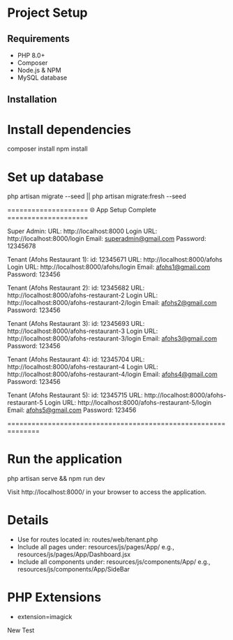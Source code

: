 # Project Setup

## Requirements

- PHP 8.0+
- Composer
- Node.js & NPM
- MySQL database

## Installation

# Install dependencies

composer install
npm install

# Set up database

php artisan migrate --seed || php artisan migrate:fresh --seed

==================== 🌐 App Setup Complete ====================

Super Admin:
URL: http://localhost:8000
Login URL: http://localhost:8000/login
Email: superadmin@gmail.com
Password: 12345678

Tenant (Afohs Restaurant 1):
id: 12345671
URL: http://localhost:8000/afohs
Login URL: http://localhost:8000/afohs/login
Email: afohs1@gmail.com
Password: 123456

Tenant (Afohs Restaurant 2):
id: 12345682
URL: http://localhost:8000/afohs-restaurant-2
Login URL: http://localhost:8000/afohs-restaurant-2/login
Email: afohs2@gmail.com
Password: 123456

Tenant (Afohs Restaurant 3):
id: 12345693
URL: http://localhost:8000/afohs-restaurant-3
Login URL: http://localhost:8000/afohs-restaurant-3/login
Email: afohs3@gmail.com
Password: 123456

Tenant (Afohs Restaurant 4):
id: 12345704
URL: http://localhost:8000/afohs-restaurant-4
Login URL: http://localhost:8000/afohs-restaurant-4/login
Email: afohs4@gmail.com
Password: 123456

Tenant (Afohs Restaurant 5):
id: 12345715
URL: http://localhost:8000/afohs-restaurant-5
Login URL: http://localhost:8000/afohs-restaurant-5/login
Email: afohs5@gmail.com
Password: 123456

==============================================================

# Run the application

php artisan serve
&&
npm run dev

Visit http://localhost:8000/ in your browser to access the application.

# Details

- Use for routes located in: routes/web/tenant.php
- Include all pages under: resources/js/pages/App/
  e.g., resources/js/pages/App/Dashboard.jsx
- Include all components under: resources/js/components/App/
  e.g., resources/js/components/App/SideBar

# PHP Extensions

- extension=imagick

New Test
